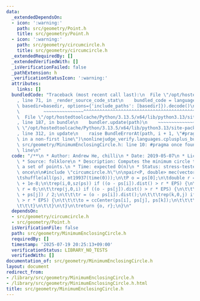```yaml
---
data:
  _extendedDependsOn:
  - icon: ':warning:'
    path: src/geometry/Point.h
    title: src/geometry/Point.h
  - icon: ':warning:'
    path: src/geometry/circumcircle.h
    title: src/geometry/circumcircle.h
  _extendedRequiredBy: []
  _extendedVerifiedWith: []
  _isVerificationFailed: false
  _pathExtension: h
  _verificationStatusIcon: ':warning:'
  attributes:
    links: []
  bundledCode: "Traceback (most recent call last):\n  File \"/opt/hostedtoolcache/Python/3.13.5/x64/lib/python3.13/site-packages/onlinejudge_verify/documentation/build.py\"\
    , line 71, in _render_source_code_stat\n    bundled_code = language.bundle(stat.path,\
    \ basedir=basedir, options={'include_paths': [basedir]}).decode()\n          \
    \         ~~~~~~~~~~~~~~~^^^^^^^^^^^^^^^^^^^^^^^^^^^^^^^^^^^^^^^^^^^^^^^^^^^^^^^^^^^^^^^^^^\n\
    \  File \"/opt/hostedtoolcache/Python/3.13.5/x64/lib/python3.13/site-packages/onlinejudge_verify/languages/cplusplus.py\"\
    , line 187, in bundle\n    bundler.update(path)\n    ~~~~~~~~~~~~~~^^^^^^\n  File\
    \ \"/opt/hostedtoolcache/Python/3.13.5/x64/lib/python3.13/site-packages/onlinejudge_verify/languages/cplusplus_bundle.py\"\
    , line 312, in update\n    raise BundleErrorAt(path, i + 1, \"#pragma once found\
    \ in a non-first line\")\nonlinejudge_verify.languages.cplusplus_bundle.BundleErrorAt:\
    \ src/geometry/MinimumEnclosingCircle.h: line 10: #pragma once found in a non-first\
    \ line\n"
  code: "/**\n * Author: Andrew He, chilli\n * Date: 2019-05-07\n * License: CC0\n\
    \ * Source: folklore\n * Description: Computes the minimum circle that encloses\
    \ a set of points.\n * Time: expected O(n)\n * Status: stress-tested\n */\n#pragma\
    \ once\n\n#include \"circumcircle.h\"\n\npair<P, double> mec(vector<P> ps) {\n\
    \tshuffle(all(ps), mt19937(time(0)));\n\tP o = ps[0];\n\tdouble r = 0, EPS = 1\
    \ + 1e-8;\n\trep(i,0,sz(ps)) if ((o - ps[i]).dist() > r * EPS) {\n\t\to = ps[i],\
    \ r = 0;\n\t\trep(j,0,i) if ((o - ps[j]).dist() > r * EPS) {\n\t\t\to = (ps[i]\
    \ + ps[j]) / 2;\n\t\t\tr = (o - ps[i]).dist();\n\t\t\trep(k,0,j) if ((o - ps[k]).dist()\
    \ > r * EPS) {\n\t\t\t\to = ccCenter(ps[i], ps[j], ps[k]);\n\t\t\t\tr = (o - ps[i]).dist();\n\
    \t\t\t}\n\t\t}\n\t}\n\treturn {o, r};\n}\n"
  dependsOn:
  - src/geometry/circumcircle.h
  - src/geometry/Point.h
  isVerificationFile: false
  path: src/geometry/MinimumEnclosingCircle.h
  requiredBy: []
  timestamp: '2025-07-19 20:25:13+09:00'
  verificationStatus: LIBRARY_NO_TESTS
  verifiedWith: []
documentation_of: src/geometry/MinimumEnclosingCircle.h
layout: document
redirect_from:
- /library/src/geometry/MinimumEnclosingCircle.h
- /library/src/geometry/MinimumEnclosingCircle.h.html
title: src/geometry/MinimumEnclosingCircle.h
---
```

